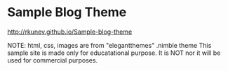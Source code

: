 Sample Blog Theme
=================

http://rkunev.github.io/Sample-blog-theme

NOTE: html, css, images are from "elegantthemes" .nimble theme
This sample site is made only for educatational purpose. It is NOT nor it will be used for commercial purposes.
